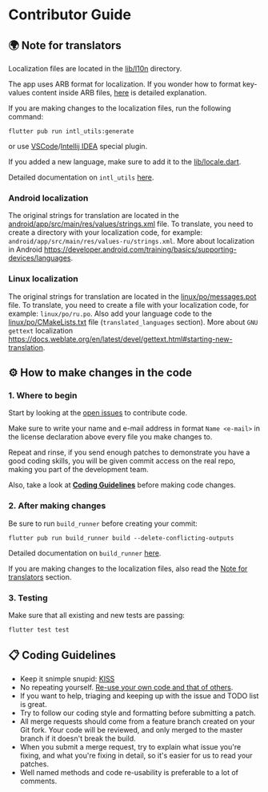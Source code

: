 Contributor Guide
=====================

## 🌍 Note for translators

Localization files are located in the [lib/l10n](lib/l10n) directory.

The app uses ARB format for localization. If you wonder how to format key-values content inside ARB files, [here](https://github.com/google/app-resource-bundle/wiki/ApplicationResourceBundleSpecification) is detailed explanation.

If you are making changes to the localization files, run the following command:
```
flutter pub run intl_utils:generate
```
or use [VSCode](https://marketplace.visualstudio.com/items?itemName=localizely.flutter-intl)/[Intellij IDEA](https://plugins.jetbrains.com/plugin/13666-flutter-intl) special plugin.

If you added a new language, make sure to add it to the [lib/locale.dart](lib/locale.dart).

Detailed documentation on `intl_utils` [here](https://pub.dev/packages/intl_utils).

### Android localization

The original strings for translation are located in the [android/app/src/main/res/values/strings.xml](android/app/src/main/res/values/strings.xml) file. To translate, you need to create a directory with your localization code, for example: `android/app/src/main/res/values-ru/strings.xml`. More about localization in Android https://developer.android.com/training/basics/supporting-devices/languages.

### Linux localization

The original strings for translation are located in the [linux/po/messages.pot](linux/po/messages.pot) file. To translate, you need to create a file with your localization code, for example: `linux/po/ru.po`. Also add your language code to the [linux/po/CMakeLists.txt](linux/po/CMakeLists.txt) file (`translated_languages` section). More about `GNU gettext` localization https://docs.weblate.org/en/latest/devel/gettext.html#starting-new-translation.

## ⚙️ How to make changes in the code

### 1. Where to begin

Start by looking at the [open issues](https://github.com/proninyaroslav/libretrack/issues) to contribute code.

Make sure to write your name and e-mail address in format `Name <e-mail>` in the license declaration above every file you make changes to.

Repeat and rinse, if you send enough patches to demonstrate you have a good coding skills, you will be given commit access on the real repo, making you part of the development team.

Also, take a look at [**Coding Guidelines**](#-coding-guidelines) before making code changes.

### 2. After making changes

Be sure to run `build_runner` before creating your commit:
```
flutter pub run build_runner build --delete-conflicting-outputs
```

Detailed documentation on `build_runner` [here](https://pub.dev/packages/build_runner).

If you are making changes to the localization files, also read the [Note for translators](#-note-for-translators) section.

### 3. Testing

Make sure that all existing and new tests are passing:
```
flutter test test
```

## 📋 Coding Guidelines

 - Keep it snimple snupid: [KISS](https://en.wikipedia.org/wiki/KISS_principle)
 - No repeating yourself. [Re-use your own code and that of others](https://en.wikipedia.org/wiki/Don%27t_repeat_yourself).
 - If you want to help, triaging and keeping up with the issue and TODO list is great.
 - Try to follow our coding style and formatting before submitting a patch.
 - All merge requests should come from a feature branch created on your Git fork. Your code will be reviewed, and only merged to the master branch if it doesn't break the build.
 - When you submit a merge request, try to explain what issue you're fixing, and what you're fixing in detail, so it's easier for us to read your patches.
 - Well named methods and code re-usability is preferable to a lot of comments.
